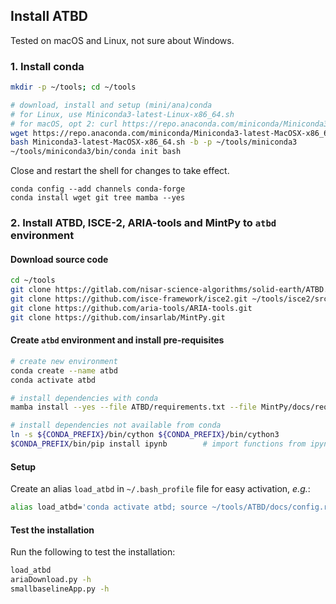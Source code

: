 ## Install ATBD

Tested on macOS and Linux, not sure about Windows.

### 1. Install conda

```bash
mkdir -p ~/tools; cd ~/tools

# download, install and setup (mini/ana)conda
# for Linux, use Miniconda3-latest-Linux-x86_64.sh
# for macOS, opt 2: curl https://repo.anaconda.com/miniconda/Miniconda3-latest-MacOSX-x86_64.sh -o Miniconda3-latest-MacOSX-x86_64.sh
wget https://repo.anaconda.com/miniconda/Miniconda3-latest-MacOSX-x86_64.sh
bash Miniconda3-latest-MacOSX-x86_64.sh -b -p ~/tools/miniconda3
~/tools/miniconda3/bin/conda init bash
```

Close and restart the shell for changes to take effect.

```
conda config --add channels conda-forge
conda install wget git tree mamba --yes
```

### 2. Install ATBD, ISCE-2, ARIA-tools and MintPy to `atbd` environment

#### Download source code

```bash
cd ~/tools
git clone https://gitlab.com/nisar-science-algorithms/solid-earth/ATBD.git
git clone https://github.com/isce-framework/isce2.git ~/tools/isce2/src/isce2
git clone https://github.com/aria-tools/ARIA-tools.git
git clone https://github.com/insarlab/MintPy.git
```

#### Create `atbd` environment and install pre-requisites

```bash
# create new environment
conda create --name atbd
conda activate atbd

# install dependencies with conda
mamba install --yes --file ATBD/requirements.txt --file MintPy/docs/requirements.txt --file ARIA-tools/requirements.txt

# install dependencies not available from conda
ln -s ${CONDA_PREFIX}/bin/cython ${CONDA_PREFIX}/bin/cython3
$CONDA_PREFIX/bin/pip install ipynb        # import functions from ipynb files
```

#### Setup

Create an alias `load_atbd` in `~/.bash_profile` file for easy activation, _e.g._:

```bash
alias load_atbd='conda activate atbd; source ~/tools/ATBD/docs/config.rc'
```

#### Test the installation

Run the following to test the installation:

```bash
load_atbd
ariaDownload.py -h
smallbaselineApp.py -h
```
